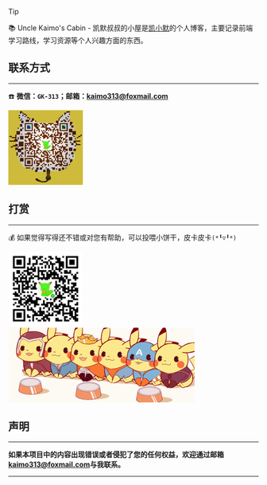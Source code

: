 > [!TIP]
> 📚 Uncle Kaimo's Cabin - 凯默叔叔的小屋是[凯小默](https://blog.csdn.net/kaimo313)的个人博客，主要记录前端学习路线，学习资源等个人兴趣方面的东西。

## 联系方式
---

☎️ **微信：`GK-313`；邮箱：[kaimo313@foxmail.com](mailto:kaimo313@foxmail.com)**

<img width="150" src='_media/mm_qrcode.png' alt="微信"/>

## 打赏
---

💰 如果觉得写得还不错或对您有帮助，可以投喂小饼干，皮卡皮卡`(*╹▽╹*)`

<img width="150" src='_media/mm_facetoface_collect_qrcode.png' alt="微信支付"/>
<img width="375" src="_media/pikapika.jpg"/>

## 声明
---

**如果本项目中的内容出现错误或者侵犯了您的任何权益，欢迎通过邮箱[kaimo313@foxmail.com](mailto:kaimo313@foxmail.com)与我联系。**

---

<copyright></copyright>
